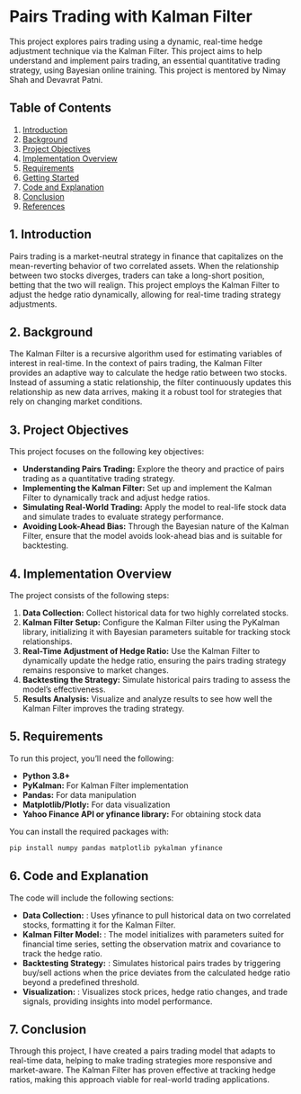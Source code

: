 # Pairs Trading with Kalman Filter

This project explores pairs trading using a dynamic, real-time hedge adjustment technique via the Kalman Filter. This project aims to help understand and implement pairs trading, an essential quantitative trading strategy, using Bayesian online training. This project is mentored by Nimay Shah and Devavrat Patni.

## Table of Contents
1. [Introduction](#1-introduction)
2. [Background](#2-background)
3. [Project Objectives](#3-project-objectives)
4. [Implementation Overview](#4-implementation-overview)
5. [Requirements](#5-requirements)
6. [Getting Started](#6-getting-started)
7. [Code and Explanation](#7-code-and-explanation)
8. [Conclusion](#8-conclusion)
9. [References](#9-references)

## 1. Introduction
Pairs trading is a market-neutral strategy in finance that capitalizes on the mean-reverting behavior of two correlated assets. When the relationship between two stocks diverges, traders can take a long-short position, betting that the two will realign. This project employs the Kalman Filter to adjust the hedge ratio dynamically, allowing for real-time trading strategy adjustments.

## 2. Background
The Kalman Filter is a recursive algorithm used for estimating variables of interest in real-time. In the context of pairs trading, the Kalman Filter provides an adaptive way to calculate the hedge ratio between two stocks. Instead of assuming a static relationship, the filter continuously updates this relationship as new data arrives, making it a robust tool for strategies that rely on changing market conditions.

## 3. Project Objectives
This project focuses on the following key objectives:
- **Understanding Pairs Trading:** Explore the theory and practice of pairs trading as a quantitative trading strategy.
- **Implementing the Kalman Filter:** Set up and implement the Kalman Filter to dynamically track and adjust hedge ratios.
- **Simulating Real-World Trading:** Apply the model to real-life stock data and simulate trades to evaluate strategy performance.
- **Avoiding Look-Ahead Bias:** Through the Bayesian nature of the Kalman Filter, ensure that the model avoids look-ahead bias and is suitable for backtesting.

## 4. Implementation Overview
The project consists of the following steps:
1. **Data Collection:** Collect historical data for two highly correlated stocks.
2. **Kalman Filter Setup:** Configure the Kalman Filter using the PyKalman library, initializing it with Bayesian parameters suitable for tracking stock relationships.
3. **Real-Time Adjustment of Hedge Ratio:** Use the Kalman Filter to dynamically update the hedge ratio, ensuring the pairs trading strategy remains responsive to market changes.
4. **Backtesting the Strategy:** Simulate historical pairs trading to assess the model’s effectiveness.
5. **Results Analysis:** Visualize and analyze results to see how well the Kalman Filter improves the trading strategy.

## 5. Requirements
To run this project, you’ll need the following:
- **Python 3.8+**
- **PyKalman:** For Kalman Filter implementation
- **Pandas:** For data manipulation
- **Matplotlib/Plotly:** For data visualization
- **Yahoo Finance API or yfinance library:** For obtaining stock data

You can install the required packages with:
```bash
pip install numpy pandas matplotlib pykalman yfinance
```

## 6. Code and Explanation
The code will include the following sections:
- **Data Collection:** : Uses yfinance to pull historical data on two correlated stocks, formatting it for the Kalman Filter.
- **Kalman Filter Model:** : The model initializes with parameters suited for financial time series, setting the observation matrix and covariance to track the hedge ratio.
- **Backtesting Strategy:** : Simulates historical pairs trades by triggering buy/sell actions when the price deviates from the calculated hedge ratio beyond a predefined threshold.
- **Visualization:** : Visualizes stock prices, hedge ratio changes, and trade signals, providing insights into model performance.

## 7. Conclusion
Through this project, I have created a pairs trading model that adapts to real-time data, helping to make trading strategies more responsive and market-aware. The Kalman Filter has proven effective at tracking hedge ratios, making this approach viable for real-world trading applications.
